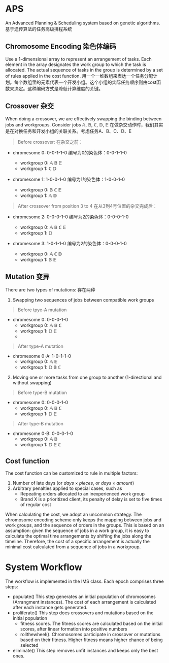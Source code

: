 # APS
An Advanced Planning & Scheduling system based on genetic algorithms.
基于遗传算法的任务高级排程系统

## Chromosome Encoding 染色体编码
Use a 1-dimensional array to represent an arrangement of tasks. Each 
element in the array designates the work group to which
the task is allocated. The actual sequence of tasks in the group is 
determined by a set of rules applied in the cost function.
用一个一维数组来表达一个任务分配计划。每个数组里的元素代表一个开发小组。这个小组的实际任务顺序则由cost函数来决定。这种编码方式是降低计算维度的关键。

## Crossover 杂交
When doing a crossover, we are effectively swapping the binding between jobs and workgroups.
Consider jobs $\mathbb{A}$, $\mathbb{B}$, $\mathbb{C}$, $\mathbb{D}$, $\mathbb{E}$
在做杂交动作时，我们其实是在对换任务和开发小组的关联关系。考虑任务A、B、C、D、E
> Before crossover:
在杂交之前：
- chromesome 0: 0-0-1-1-0
编号为0的染色体：0-0-1-1-0
  - workgroup 0: $\mathbb{A}$ $\mathbb{B}$ $\mathbb{E}$
  - workgroup 1: $\mathbb{C}$ $\mathbb{D}$

- chromesome 1: 1-0-0-1-0
编号为1的染色体：1-0-0-1-0
  - workgroup 0: $\mathbb{B}$ $\mathbb{C}$ $\mathbb{E}$ 
  - workgroup 1: $\mathbb{A}$ $\mathbb{D}$  

> After crossover from position 3 to 4
在从3到4号位置的杂交完成后：
- chromesome 2: 0-0-0-1-0
编号为2的染色体：0-0-0-1-0
  - workgroup 0: $\mathbb{A}$ $\mathbb{B}$ $\mathbb{C}$ $\mathbb{E}$ 
  - workgroup 1: $\mathbb{D}$  

- chromesome 3: 1-0-1-1-0
编号为2的染色体：0-0-0-1-0
  - workgroup 0: $\mathbb{A}$ $\mathbb{C}$ $\mathbb{D}$
  - workgroup 1: $\mathbb{B}$ $\mathbb{E}$

## Mutation 变异

There are two types of mutations:
存在两种
1. Swapping two sequences of jobs between compatible work groups

> Before tpye-A mutation

- chromesome 0: 0-0-0-1-0
    - workgroup 0: $\mathbb{A}$ $\mathbb{B}$ $\mathbb{C}$
    - workgroup 1: $\mathbb{D}$ $\mathbb{E}$
    - 
> After type-A mutation

- chromesome 0-A: 1-0-1-1-0
    - workgroup 0: $\mathbb{A}$ $\mathbb{E}$
    - workgroup 1: $\mathbb{D}$ $\mathbb{B}$ $\mathbb{C}$

2. Moving one or more tasks from one group to another (1-directional and without swapping)

> Before type-B mutation

- chromesome 0: 0-0-0-1-0
    - workgroup 0: $\mathbb{A}$ $\mathbb{B}$ $\mathbb{C}$
    - workgroup 1: $\mathbb{D}$ $\mathbb{E}$

> After type-B mutation

- chromesome 0-B: 0-0-0-1-0
  - workgroup 0: $\mathbb{A}$ $\mathbb{B}$
  - workgroup 1: $\mathbb{D}$ $\mathbb{E}$ $\mathbb{C}$

## Cost function
The cost function can be customized to rule in multiple factors:
1. Number of late days (or $days \times pieces$, or $days \times amount$)
2. Arbitrary penalties applied to special cases, such as 
    * Repeating orders allocated to an inexperienced work group
    * Brand X is a prioritized client, its penalty of delay is set to five times of regular cost

When calculating the cost, we adopt an uncommon strategy. The chromosome encoding scheme only
keeps the mapping between jobs and work groups, and the sequence of orders in the groups. This is
based on an assumption: given the sequence of jobs in a work group, it is easy to calculate the 
optimal time arrangements by shifting the jobs along the timeline. Therefore, the cost of a 
specific arrangement is actually the minimal cost calculated from a sequence of jobs in a workgroup.

# System Workflow
The workflow is implemented in the IMS class. Each epoch comprises three steps:
- populate() This step generates an initial population of chromosomes (Arrangment instances). The
cost of each arrangement is calculated after each instance gets generated.
- proliferate() This step does crossovers and mutations based on the initial population
  - fitness scores. The fitness scores are calculated based on the initial scores, after linear
  formation into positive numbers
  - rollthewheel(). Chromosomes participate in crossover or mutations based on their fitness. Higher
  fitness means higher chance of being selected
- eliminate() This step removes unfit instances and keeps only the best ones.
